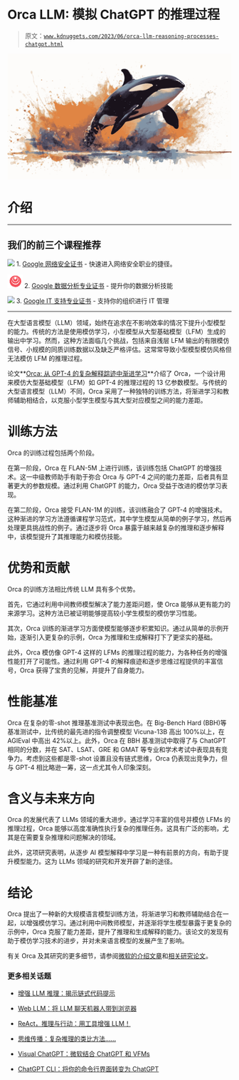 # Orca LLM: 模拟 ChatGPT 的推理过程

> 原文：[`www.kdnuggets.com/2023/06/orca-llm-reasoning-processes-chatgpt.html`](https://www.kdnuggets.com/2023/06/orca-llm-reasoning-processes-chatgpt.html)

![Orca LLM: 模拟 ChatGPT 的推理过程](img/480d8edf9cc4de3cce60f27feb4daa41.png)

# 介绍

* * *

## 我们的前三个课程推荐

![](img/0244c01ba9267c002ef39d4907e0b8fb.png) 1\. [Google 网络安全证书](https://www.kdnuggets.com/google-cybersecurity) - 快速进入网络安全职业的捷径。

![](img/e225c49c3c91745821c8c0368bf04711.png) 2\. [Google 数据分析专业证书](https://www.kdnuggets.com/google-data-analytics) - 提升你的数据分析技能

![](img/0244c01ba9267c002ef39d4907e0b8fb.png) 3\. [Google IT 支持专业证书](https://www.kdnuggets.com/google-itsupport) - 支持你的组织进行 IT 管理

* * *

在大型语言模型（LLM）领域，始终在追求在不影响效率的情况下提升小型模型的能力。传统的方法是使用模仿学习，小型模型从大型基础模型（LFM）生成的输出中学习。然而，这种方法面临几个挑战，包括来自浅层 LFM 输出的有限模仿信号、小规模的同质训练数据以及缺乏严格评估。这常常导致小型模型模仿风格但无法模仿 LFM 的推理过程。

论文**[Orca: 从 GPT-4 的复杂解释踪迹中渐进学习](https://arxiv.org/abs/2306.02707)**介绍了 Orca，一个设计用来模仿大型基础模型（LFM）如 GPT-4 的推理过程的 13 亿参数模型。与传统的大型语言模型（LLM）不同，Orca 采用了一种独特的训练方法，将渐进学习和教师辅助相结合，以克服小型学生模型与其大型对应模型之间的能力差距。

# 训练方法

Orca 的训练过程包括两个阶段。

在第一阶段，Orca 在 FLAN-5M 上进行训练，该训练包括 ChatGPT 的增强技术。这一中级教师助手有助于弥合 Orca 与 GPT-4 之间的能力差距，后者具有显著更大的参数规模。通过利用 ChatGPT 的能力，Orca 受益于改进的模仿学习表现。

在第二阶段，Orca 接受 FLAN-1M 的训练，该训练融合了 GPT-4 的增强技术。这种渐进的学习方法遵循课程学习范式，其中学生模型从简单的例子学习，然后再处理更具挑战性的例子。通过逐步将 Orca 暴露于越来越复杂的推理和逐步解释中，该模型提升了其推理能力和模仿技能。

# 优势和贡献

Orca 的训练方法相比传统 LLM 具有多个优势。

首先，它通过利用中间教师模型解决了能力差距问题，使 Orca 能够从更有能力的来源学习。这种方法已被证明能够提高较小学生模型的模仿学习性能。

其次，Orca 训练的渐进学习方面使模型能够逐步积累知识。通过从简单的示例开始，逐渐引入更复杂的示例，Orca 为推理和生成解释打下了更坚实的基础。

此外，Orca 模仿像 GPT-4 这样的 LFMs 的推理过程的能力，为各种任务的增强性能打开了可能性。通过利用 GPT-4 的解释痕迹和逐步思维过程提供的丰富信号，Orca 获得了宝贵的见解，并提升了自身能力。

# 性能基准

Orca 在复杂的零-shot 推理基准测试中表现出色。在 Big-Bench Hard (BBH)等基准测试中，比传统的最先进的指令调整模型 Vicuna-13B 高出 100%以上，在 AGIEval 中高出 42%以上。此外，Orca 在 BBH 基准测试中取得了与 ChatGPT 相同的分数，并在 SAT、LSAT、GRE 和 GMAT 等专业和学术考试中表现具有竞争力。考虑到这些都是零-shot 设置且没有链式思维，Orca 仍表现出竞争力，但与 GPT-4 相比略逊一筹，这一点尤其令人印象深刻。

# 含义与未来方向

Orca 的发展代表了 LLMs 领域的重大进步。通过学习丰富的信号并模仿 LFMs 的推理过程，Orca 能够以高度准确性执行复杂的推理任务。这具有广泛的影响，尤其是在需要复杂推理和问题解决的领域。

此外，这项研究表明，从逐步 AI 模型解释中学习是一种有前景的方向，有助于提升模型能力。这为 LLMs 领域的研究和开发开辟了新的途径。

# 结论

Orca 提出了一种新的大规模语言模型训练方法，将渐进学习和教师辅助结合在一起，以增强模仿学习。通过利用中间教师模型，并逐渐将学生模型暴露于更复杂的示例中，Orca 克服了能力差距，提升了推理和生成解释的能力。该论文的发现有助于模仿学习技术的进步，并对未来语言模型的发展产生了影响。

有关 Orca 及其研究的更多细节，请参阅[微软的介绍文章](https://www.microsoft.com/en-us/research/publication/orca-progressive-learning-from-complex-explanation-traces-of-gpt-4/)和[相关研究论文](https://arxiv.org/pdf/2306.02707.pdf)。

### 更多相关话题

+   [增强 LLM 推理：揭示链式代码提示](https://www.kdnuggets.com/enhancing-llm-reasoning-unveiling-chain-of-code-prompting)

+   [Web LLM：将 LLM 聊天机器人带到浏览器](https://www.kdnuggets.com/2023/05/webllm-bring-llm-chatbots-browser.html)

+   [ReAct，推理与行动：用工具增强 LLM！](https://www.kdnuggets.com/react-reasoning-and-acting-augments-llms-with-tools)

+   [思维传播：复杂推理的类比方法……](https://www.kdnuggets.com/thought-propagation-an-analogical-approach-to-complex-reasoning-with-large-language-models)

+   [Visual ChatGPT：微软结合 ChatGPT 和 VFMs](https://www.kdnuggets.com/2023/03/visual-chatgpt-microsoft-combine-chatgpt-vfms.html)

+   [ChatGPT CLI：将你的命令行界面转变为 ChatGPT](https://www.kdnuggets.com/2023/07/chatgpt-cli-transform-commandline-interface-chatgpt.html)
